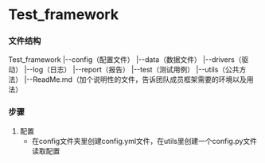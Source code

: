 # Test_framework
### 文件结构
Test_framework
    |--config（配置文件）
    |--data（数据文件）
    |--drivers（驱动）
    |--log（日志）
    |--report（报告）
    |--test（测试用例）
    |--utils（公共方法）
    |--ReadMe.md（加个说明性的文件，告诉团队成员框架需要的环境以及用法）
### 步骤
1. 配置
   * 在config文件夹里创建config.yml文件，在utils里创建一个config.py文件读取配置 